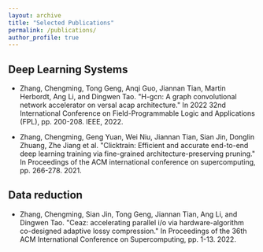 ```yaml
---
layout: archive
title: "Selected Publications"
permalink: /publications/
author_profile: true
---
```



## Deep Learning Systems 
* Zhang, Chengming, Tong Geng, Anqi Guo, Jiannan Tian, Martin Herbordt, Ang Li, and Dingwen Tao. "H-gcn: A graph convolutional network accelerator on versal acap architecture." In 2022 32nd International Conference on Field-Programmable Logic and Applications (FPL), pp. 200-208. IEEE, 2022.

* Zhang, Chengming, Geng Yuan, Wei Niu, Jiannan Tian, Sian Jin, Donglin Zhuang, Zhe Jiang et al. "Clicktrain: Efficient and accurate end-to-end deep learning training via fine-grained architecture-preserving pruning." In Proceedings of the ACM international conference on supercomputing, pp. 266-278. 2021.


## Data reduction 
* Zhang, Chengming, Sian Jin, Tong Geng, Jiannan Tian, Ang Li, and Dingwen Tao. "Ceaz: accelerating parallel i/o via hardware-algorithm co-designed adaptive lossy compression." In Proceedings of the 36th ACM International Conference on Supercomputing, pp. 1-13. 2022.